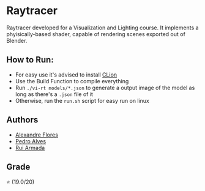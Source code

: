 # Raytracer
Raytracer developed for a Visualization and Lighting course. It implements a phyisically-based shader, capable of rendering scenes exported out of Blender.

## How to Run:

* For easy use it's advised to install [CLion](https://www.jetbrains.com/clion/download/#section=windows)
* Use the Build Function to compile everything
* Run `./vi-rt models/*.json` to generate a output image of the model as long as there's a `.json` file of it
* Otherwise, run the `run.sh` script for easy run on linux

## Authors

* [Alexandre Flores](https://github.com/SugaryLump)
* [Pedro Alves](https://github.com/pta2002)
* [Rui Armada](https://github.com/RuiArmada)

## Grade

⭐ (19.0/20)

